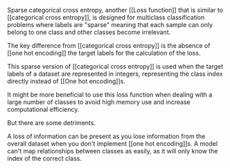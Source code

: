 Sparse categorical cross entropy, another [[Loss function]] that is similar to [[categorical cross entropy]], is designed for multiclass classification problems where labels are "sparse" meaning that each sample can only belong to one class and other classes become irrelevant.

The key difference from [[categorical cross entropy]] is the absence of [[one hot encoding]] the target labels for the calculation of the loss.

This sparse version of [[categorical cross entropy]] is used when the target labels of a dataset are represented in integers, representing the class index directly instead of [[One hot encoding]]s. 

It might be more beneficial to use this loss function when dealing with a large number of classes to avoid high memory use and increase computational efficiency.

But there are some detriments.

A loss of information can be present as you lose information from the overall dataset when you don't implement [[one hot encoding]]s. A model can't map relationships between classes as easily, as it will only know the index of the correct class. 